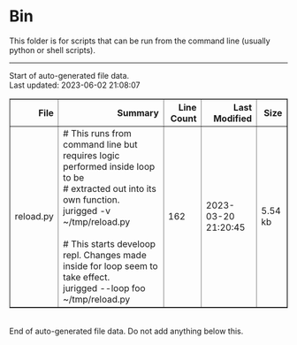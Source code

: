 # Bin

This folder is for scripts that can be run from the command line (usually python or shell scripts).


---
Start of auto-generated file data.<br/>Last updated: 2023-06-02 21:08:07

<table border="1" class="dataframe">
  <thead>
    <tr style="text-align: right;">
      <th>File</th>
      <th>Summary</th>
      <th>Line Count</th>
      <th>Last Modified</th>
      <th>Size</th>
    </tr>
  </thead>
  <tbody>
    <tr>
      <td>reload.py</td>
      <td># This runs from command line but requires logic performed inside loop to be<br/># extracted out into its own function.<br/>jurigged -v ~/tmp/reload.py<br/><br/># This starts develoop repl. Changes made inside for loop seem to take effect.<br/>jurigged --loop foo ~/tmp/reload.py</td>
      <td>162</td>
      <td>2023-03-20 21:20:45</td>
      <td>5.54 kb</td>
    </tr>
  </tbody>
</table>
<br/>End of auto-generated file data. Do not add anything below this.
